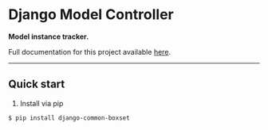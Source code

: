 # Django Model Controller

**Model instance tracker.**

Full documentation for this project available [here](http://django-common-boxset.readthedocs.io/).

---

## Quick start

1. Install via pip
```
$ pip install django-common-boxset
```